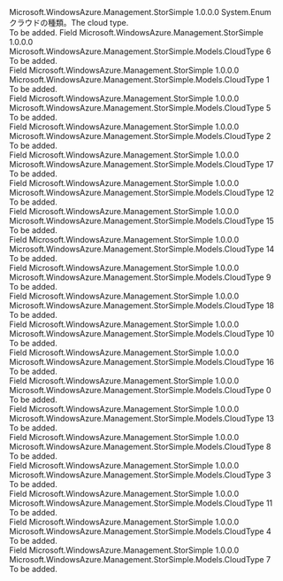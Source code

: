 <Type Name="CloudType" FullName="Microsoft.WindowsAzure.Management.StorSimple.Models.CloudType">
  <TypeSignature Language="C#" Value="public enum CloudType" />
  <TypeSignature Language="ILAsm" Value=".class public auto ansi sealed CloudType extends System.Enum" />
  <TypeSignature Language="DocId" Value="T:Microsoft.WindowsAzure.Management.StorSimple.Models.CloudType" />
  <TypeSignature Language="VB.NET" Value="Public Enum CloudType" />
  <TypeSignature Language="F#" Value="type CloudType = " />
  <AssemblyInfo>
    <AssemblyName>Microsoft.WindowsAzure.Management.StorSimple</AssemblyName>
    <AssemblyVersion>1.0.0.0</AssemblyVersion>
  </AssemblyInfo>
  <Base>
    <BaseTypeName>System.Enum</BaseTypeName>
  </Base>
  <Docs>
    <summary>
            <span data-ttu-id="fc84e-101">クラウドの種類。</span><span class="sxs-lookup"><span data-stu-id="fc84e-101">The cloud type.</span></span>
            </summary>
    <remarks>To be added.</remarks>
  </Docs>
  <Members>
    <Member MemberName="ASPDeprecated">
      <MemberSignature Language="C#" Value="ASPDeprecated" />
      <MemberSignature Language="ILAsm" Value=".field public static literal valuetype Microsoft.WindowsAzure.Management.StorSimple.Models.CloudType ASPDeprecated = int32(6)" />
      <MemberSignature Language="DocId" Value="F:Microsoft.WindowsAzure.Management.StorSimple.Models.CloudType.ASPDeprecated" />
      <MemberSignature Language="VB.NET" Value="ASPDeprecated" />
      <MemberSignature Language="F#" Value="ASPDeprecated = 6" Usage="Microsoft.WindowsAzure.Management.StorSimple.Models.CloudType.ASPDeprecated" />
      <MemberType>Field</MemberType>
      <AssemblyInfo>
        <AssemblyName>Microsoft.WindowsAzure.Management.StorSimple</AssemblyName>
        <AssemblyVersion>1.0.0.0</AssemblyVersion>
      </AssemblyInfo>
      <ReturnValue>
        <ReturnType>Microsoft.WindowsAzure.Management.StorSimple.Models.CloudType</ReturnType>
      </ReturnValue>
      <MemberValue>6</MemberValue>
      <Docs>
        <summary>To be added.</summary>
      </Docs>
    </Member>
    <Member MemberName="Atmos">
      <MemberSignature Language="C#" Value="Atmos" />
      <MemberSignature Language="ILAsm" Value=".field public static literal valuetype Microsoft.WindowsAzure.Management.StorSimple.Models.CloudType Atmos = int32(1)" />
      <MemberSignature Language="DocId" Value="F:Microsoft.WindowsAzure.Management.StorSimple.Models.CloudType.Atmos" />
      <MemberSignature Language="VB.NET" Value="Atmos" />
      <MemberSignature Language="F#" Value="Atmos = 1" Usage="Microsoft.WindowsAzure.Management.StorSimple.Models.CloudType.Atmos" />
      <MemberType>Field</MemberType>
      <AssemblyInfo>
        <AssemblyName>Microsoft.WindowsAzure.Management.StorSimple</AssemblyName>
        <AssemblyVersion>1.0.0.0</AssemblyVersion>
      </AssemblyInfo>
      <ReturnValue>
        <ReturnType>Microsoft.WindowsAzure.Management.StorSimple.Models.CloudType</ReturnType>
      </ReturnValue>
      <MemberValue>1</MemberValue>
      <Docs>
        <summary>To be added.</summary>
      </Docs>
    </Member>
    <Member MemberName="AtmosOnPrem">
      <MemberSignature Language="C#" Value="AtmosOnPrem" />
      <MemberSignature Language="ILAsm" Value=".field public static literal valuetype Microsoft.WindowsAzure.Management.StorSimple.Models.CloudType AtmosOnPrem = int32(5)" />
      <MemberSignature Language="DocId" Value="F:Microsoft.WindowsAzure.Management.StorSimple.Models.CloudType.AtmosOnPrem" />
      <MemberSignature Language="VB.NET" Value="AtmosOnPrem" />
      <MemberSignature Language="F#" Value="AtmosOnPrem = 5" Usage="Microsoft.WindowsAzure.Management.StorSimple.Models.CloudType.AtmosOnPrem" />
      <MemberType>Field</MemberType>
      <AssemblyInfo>
        <AssemblyName>Microsoft.WindowsAzure.Management.StorSimple</AssemblyName>
        <AssemblyVersion>1.0.0.0</AssemblyVersion>
      </AssemblyInfo>
      <ReturnValue>
        <ReturnType>Microsoft.WindowsAzure.Management.StorSimple.Models.CloudType</ReturnType>
      </ReturnValue>
      <MemberValue>5</MemberValue>
      <Docs>
        <summary>To be added.</summary>
      </Docs>
    </Member>
    <Member MemberName="Azure">
      <MemberSignature Language="C#" Value="Azure" />
      <MemberSignature Language="ILAsm" Value=".field public static literal valuetype Microsoft.WindowsAzure.Management.StorSimple.Models.CloudType Azure = int32(2)" />
      <MemberSignature Language="DocId" Value="F:Microsoft.WindowsAzure.Management.StorSimple.Models.CloudType.Azure" />
      <MemberSignature Language="VB.NET" Value="Azure" />
      <MemberSignature Language="F#" Value="Azure = 2" Usage="Microsoft.WindowsAzure.Management.StorSimple.Models.CloudType.Azure" />
      <MemberType>Field</MemberType>
      <AssemblyInfo>
        <AssemblyName>Microsoft.WindowsAzure.Management.StorSimple</AssemblyName>
        <AssemblyVersion>1.0.0.0</AssemblyVersion>
      </AssemblyInfo>
      <ReturnValue>
        <ReturnType>Microsoft.WindowsAzure.Management.StorSimple.Models.CloudType</ReturnType>
      </ReturnValue>
      <MemberValue>2</MemberValue>
      <Docs>
        <summary>To be added.</summary>
      </Docs>
    </Member>
    <Member MemberName="AzureChina">
      <MemberSignature Language="C#" Value="AzureChina" />
      <MemberSignature Language="ILAsm" Value=".field public static literal valuetype Microsoft.WindowsAzure.Management.StorSimple.Models.CloudType AzureChina = int32(17)" />
      <MemberSignature Language="DocId" Value="F:Microsoft.WindowsAzure.Management.StorSimple.Models.CloudType.AzureChina" />
      <MemberSignature Language="VB.NET" Value="AzureChina" />
      <MemberSignature Language="F#" Value="AzureChina = 17" Usage="Microsoft.WindowsAzure.Management.StorSimple.Models.CloudType.AzureChina" />
      <MemberType>Field</MemberType>
      <AssemblyInfo>
        <AssemblyName>Microsoft.WindowsAzure.Management.StorSimple</AssemblyName>
        <AssemblyVersion>1.0.0.0</AssemblyVersion>
      </AssemblyInfo>
      <ReturnValue>
        <ReturnType>Microsoft.WindowsAzure.Management.StorSimple.Models.CloudType</ReturnType>
      </ReturnValue>
      <MemberValue>17</MemberValue>
      <Docs>
        <summary>To be added.</summary>
      </Docs>
    </Member>
    <Member MemberName="DellDXDeprecated">
      <MemberSignature Language="C#" Value="DellDXDeprecated" />
      <MemberSignature Language="ILAsm" Value=".field public static literal valuetype Microsoft.WindowsAzure.Management.StorSimple.Models.CloudType DellDXDeprecated = int32(12)" />
      <MemberSignature Language="DocId" Value="F:Microsoft.WindowsAzure.Management.StorSimple.Models.CloudType.DellDXDeprecated" />
      <MemberSignature Language="VB.NET" Value="DellDXDeprecated" />
      <MemberSignature Language="F#" Value="DellDXDeprecated = 12" Usage="Microsoft.WindowsAzure.Management.StorSimple.Models.CloudType.DellDXDeprecated" />
      <MemberType>Field</MemberType>
      <AssemblyInfo>
        <AssemblyName>Microsoft.WindowsAzure.Management.StorSimple</AssemblyName>
        <AssemblyVersion>1.0.0.0</AssemblyVersion>
      </AssemblyInfo>
      <ReturnValue>
        <ReturnType>Microsoft.WindowsAzure.Management.StorSimple.Models.CloudType</ReturnType>
      </ReturnValue>
      <MemberValue>12</MemberValue>
      <Docs>
        <summary>To be added.</summary>
      </Docs>
    </Member>
    <Member MemberName="Google">
      <MemberSignature Language="C#" Value="Google" />
      <MemberSignature Language="ILAsm" Value=".field public static literal valuetype Microsoft.WindowsAzure.Management.StorSimple.Models.CloudType Google = int32(15)" />
      <MemberSignature Language="DocId" Value="F:Microsoft.WindowsAzure.Management.StorSimple.Models.CloudType.Google" />
      <MemberSignature Language="VB.NET" Value="Google" />
      <MemberSignature Language="F#" Value="Google = 15" Usage="Microsoft.WindowsAzure.Management.StorSimple.Models.CloudType.Google" />
      <MemberType>Field</MemberType>
      <AssemblyInfo>
        <AssemblyName>Microsoft.WindowsAzure.Management.StorSimple</AssemblyName>
        <AssemblyVersion>1.0.0.0</AssemblyVersion>
      </AssemblyInfo>
      <ReturnValue>
        <ReturnType>Microsoft.WindowsAzure.Management.StorSimple.Models.CloudType</ReturnType>
      </ReturnValue>
      <MemberValue>15</MemberValue>
      <Docs>
        <summary>To be added.</summary>
      </Docs>
    </Member>
    <Member MemberName="HP">
      <MemberSignature Language="C#" Value="HP" />
      <MemberSignature Language="ILAsm" Value=".field public static literal valuetype Microsoft.WindowsAzure.Management.StorSimple.Models.CloudType HP = int32(14)" />
      <MemberSignature Language="DocId" Value="F:Microsoft.WindowsAzure.Management.StorSimple.Models.CloudType.HP" />
      <MemberSignature Language="VB.NET" Value="HP" />
      <MemberSignature Language="F#" Value="HP = 14" Usage="Microsoft.WindowsAzure.Management.StorSimple.Models.CloudType.HP" />
      <MemberType>Field</MemberType>
      <AssemblyInfo>
        <AssemblyName>Microsoft.WindowsAzure.Management.StorSimple</AssemblyName>
        <AssemblyVersion>1.0.0.0</AssemblyVersion>
      </AssemblyInfo>
      <ReturnValue>
        <ReturnType>Microsoft.WindowsAzure.Management.StorSimple.Models.CloudType</ReturnType>
      </ReturnValue>
      <MemberValue>14</MemberValue>
      <Docs>
        <summary>To be added.</summary>
      </Docs>
    </Member>
    <Member MemberName="IIJ">
      <MemberSignature Language="C#" Value="IIJ" />
      <MemberSignature Language="ILAsm" Value=".field public static literal valuetype Microsoft.WindowsAzure.Management.StorSimple.Models.CloudType IIJ = int32(9)" />
      <MemberSignature Language="DocId" Value="F:Microsoft.WindowsAzure.Management.StorSimple.Models.CloudType.IIJ" />
      <MemberSignature Language="VB.NET" Value="IIJ" />
      <MemberSignature Language="F#" Value="IIJ = 9" Usage="Microsoft.WindowsAzure.Management.StorSimple.Models.CloudType.IIJ" />
      <MemberType>Field</MemberType>
      <AssemblyInfo>
        <AssemblyName>Microsoft.WindowsAzure.Management.StorSimple</AssemblyName>
        <AssemblyVersion>1.0.0.0</AssemblyVersion>
      </AssemblyInfo>
      <ReturnValue>
        <ReturnType>Microsoft.WindowsAzure.Management.StorSimple.Models.CloudType</ReturnType>
      </ReturnValue>
      <MemberValue>9</MemberValue>
      <Docs>
        <summary>To be added.</summary>
      </Docs>
    </Member>
    <Member MemberName="Max">
      <MemberSignature Language="C#" Value="Max" />
      <MemberSignature Language="ILAsm" Value=".field public static literal valuetype Microsoft.WindowsAzure.Management.StorSimple.Models.CloudType Max = int32(18)" />
      <MemberSignature Language="DocId" Value="F:Microsoft.WindowsAzure.Management.StorSimple.Models.CloudType.Max" />
      <MemberSignature Language="VB.NET" Value="Max" />
      <MemberSignature Language="F#" Value="Max = 18" Usage="Microsoft.WindowsAzure.Management.StorSimple.Models.CloudType.Max" />
      <MemberType>Field</MemberType>
      <AssemblyInfo>
        <AssemblyName>Microsoft.WindowsAzure.Management.StorSimple</AssemblyName>
        <AssemblyVersion>1.0.0.0</AssemblyVersion>
      </AssemblyInfo>
      <ReturnValue>
        <ReturnType>Microsoft.WindowsAzure.Management.StorSimple.Models.CloudType</ReturnType>
      </ReturnValue>
      <MemberValue>18</MemberValue>
      <Docs>
        <summary>To be added.</summary>
      </Docs>
    </Member>
    <Member MemberName="NIFTY">
      <MemberSignature Language="C#" Value="NIFTY" />
      <MemberSignature Language="ILAsm" Value=".field public static literal valuetype Microsoft.WindowsAzure.Management.StorSimple.Models.CloudType NIFTY = int32(10)" />
      <MemberSignature Language="DocId" Value="F:Microsoft.WindowsAzure.Management.StorSimple.Models.CloudType.NIFTY" />
      <MemberSignature Language="VB.NET" Value="NIFTY" />
      <MemberSignature Language="F#" Value="NIFTY = 10" Usage="Microsoft.WindowsAzure.Management.StorSimple.Models.CloudType.NIFTY" />
      <MemberType>Field</MemberType>
      <AssemblyInfo>
        <AssemblyName>Microsoft.WindowsAzure.Management.StorSimple</AssemblyName>
        <AssemblyVersion>1.0.0.0</AssemblyVersion>
      </AssemblyInfo>
      <ReturnValue>
        <ReturnType>Microsoft.WindowsAzure.Management.StorSimple.Models.CloudType</ReturnType>
      </ReturnValue>
      <MemberValue>10</MemberValue>
      <Docs>
        <summary>To be added.</summary>
      </Docs>
    </Member>
    <Member MemberName="Nirvanix">
      <MemberSignature Language="C#" Value="Nirvanix" />
      <MemberSignature Language="ILAsm" Value=".field public static literal valuetype Microsoft.WindowsAzure.Management.StorSimple.Models.CloudType Nirvanix = int32(16)" />
      <MemberSignature Language="DocId" Value="F:Microsoft.WindowsAzure.Management.StorSimple.Models.CloudType.Nirvanix" />
      <MemberSignature Language="VB.NET" Value="Nirvanix" />
      <MemberSignature Language="F#" Value="Nirvanix = 16" Usage="Microsoft.WindowsAzure.Management.StorSimple.Models.CloudType.Nirvanix" />
      <MemberType>Field</MemberType>
      <AssemblyInfo>
        <AssemblyName>Microsoft.WindowsAzure.Management.StorSimple</AssemblyName>
        <AssemblyVersion>1.0.0.0</AssemblyVersion>
      </AssemblyInfo>
      <ReturnValue>
        <ReturnType>Microsoft.WindowsAzure.Management.StorSimple.Models.CloudType</ReturnType>
      </ReturnValue>
      <MemberValue>16</MemberValue>
      <Docs>
        <summary>To be added.</summary>
      </Docs>
    </Member>
    <Member MemberName="None">
      <MemberSignature Language="C#" Value="None" />
      <MemberSignature Language="ILAsm" Value=".field public static literal valuetype Microsoft.WindowsAzure.Management.StorSimple.Models.CloudType None = int32(0)" />
      <MemberSignature Language="DocId" Value="F:Microsoft.WindowsAzure.Management.StorSimple.Models.CloudType.None" />
      <MemberSignature Language="VB.NET" Value="None" />
      <MemberSignature Language="F#" Value="None = 0" Usage="Microsoft.WindowsAzure.Management.StorSimple.Models.CloudType.None" />
      <MemberType>Field</MemberType>
      <AssemblyInfo>
        <AssemblyName>Microsoft.WindowsAzure.Management.StorSimple</AssemblyName>
        <AssemblyVersion>1.0.0.0</AssemblyVersion>
      </AssemblyInfo>
      <ReturnValue>
        <ReturnType>Microsoft.WindowsAzure.Management.StorSimple.Models.CloudType</ReturnType>
      </ReturnValue>
      <MemberValue>0</MemberValue>
      <Docs>
        <summary>To be added.</summary>
      </Docs>
    </Member>
    <Member MemberName="OpenStack">
      <MemberSignature Language="C#" Value="OpenStack" />
      <MemberSignature Language="ILAsm" Value=".field public static literal valuetype Microsoft.WindowsAzure.Management.StorSimple.Models.CloudType OpenStack = int32(13)" />
      <MemberSignature Language="DocId" Value="F:Microsoft.WindowsAzure.Management.StorSimple.Models.CloudType.OpenStack" />
      <MemberSignature Language="VB.NET" Value="OpenStack" />
      <MemberSignature Language="F#" Value="OpenStack = 13" Usage="Microsoft.WindowsAzure.Management.StorSimple.Models.CloudType.OpenStack" />
      <MemberType>Field</MemberType>
      <AssemblyInfo>
        <AssemblyName>Microsoft.WindowsAzure.Management.StorSimple</AssemblyName>
        <AssemblyVersion>1.0.0.0</AssemblyVersion>
      </AssemblyInfo>
      <ReturnValue>
        <ReturnType>Microsoft.WindowsAzure.Management.StorSimple.Models.CloudType</ReturnType>
      </ReturnValue>
      <MemberValue>13</MemberValue>
      <Docs>
        <summary>To be added.</summary>
      </Docs>
    </Member>
    <Member MemberName="RackSpace">
      <MemberSignature Language="C#" Value="RackSpace" />
      <MemberSignature Language="ILAsm" Value=".field public static literal valuetype Microsoft.WindowsAzure.Management.StorSimple.Models.CloudType RackSpace = int32(8)" />
      <MemberSignature Language="DocId" Value="F:Microsoft.WindowsAzure.Management.StorSimple.Models.CloudType.RackSpace" />
      <MemberSignature Language="VB.NET" Value="RackSpace" />
      <MemberSignature Language="F#" Value="RackSpace = 8" Usage="Microsoft.WindowsAzure.Management.StorSimple.Models.CloudType.RackSpace" />
      <MemberType>Field</MemberType>
      <AssemblyInfo>
        <AssemblyName>Microsoft.WindowsAzure.Management.StorSimple</AssemblyName>
        <AssemblyVersion>1.0.0.0</AssemblyVersion>
      </AssemblyInfo>
      <ReturnValue>
        <ReturnType>Microsoft.WindowsAzure.Management.StorSimple.Models.CloudType</ReturnType>
      </ReturnValue>
      <MemberValue>8</MemberValue>
      <Docs>
        <summary>To be added.</summary>
      </Docs>
    </Member>
    <Member MemberName="S3">
      <MemberSignature Language="C#" Value="S3" />
      <MemberSignature Language="ILAsm" Value=".field public static literal valuetype Microsoft.WindowsAzure.Management.StorSimple.Models.CloudType S3 = int32(3)" />
      <MemberSignature Language="DocId" Value="F:Microsoft.WindowsAzure.Management.StorSimple.Models.CloudType.S3" />
      <MemberSignature Language="VB.NET" Value="S3" />
      <MemberSignature Language="F#" Value="S3 = 3" Usage="Microsoft.WindowsAzure.Management.StorSimple.Models.CloudType.S3" />
      <MemberType>Field</MemberType>
      <AssemblyInfo>
        <AssemblyName>Microsoft.WindowsAzure.Management.StorSimple</AssemblyName>
        <AssemblyVersion>1.0.0.0</AssemblyVersion>
      </AssemblyInfo>
      <ReturnValue>
        <ReturnType>Microsoft.WindowsAzure.Management.StorSimple.Models.CloudType</ReturnType>
      </ReturnValue>
      <MemberValue>3</MemberValue>
      <Docs>
        <summary>To be added.</summary>
      </Docs>
    </Member>
    <Member MemberName="S3RRS">
      <MemberSignature Language="C#" Value="S3RRS" />
      <MemberSignature Language="ILAsm" Value=".field public static literal valuetype Microsoft.WindowsAzure.Management.StorSimple.Models.CloudType S3RRS = int32(11)" />
      <MemberSignature Language="DocId" Value="F:Microsoft.WindowsAzure.Management.StorSimple.Models.CloudType.S3RRS" />
      <MemberSignature Language="VB.NET" Value="S3RRS" />
      <MemberSignature Language="F#" Value="S3RRS = 11" Usage="Microsoft.WindowsAzure.Management.StorSimple.Models.CloudType.S3RRS" />
      <MemberType>Field</MemberType>
      <AssemblyInfo>
        <AssemblyName>Microsoft.WindowsAzure.Management.StorSimple</AssemblyName>
        <AssemblyVersion>1.0.0.0</AssemblyVersion>
      </AssemblyInfo>
      <ReturnValue>
        <ReturnType>Microsoft.WindowsAzure.Management.StorSimple.Models.CloudType</ReturnType>
      </ReturnValue>
      <MemberValue>11</MemberValue>
      <Docs>
        <summary>To be added.</summary>
      </Docs>
    </Member>
    <Member MemberName="Synaptic">
      <MemberSignature Language="C#" Value="Synaptic" />
      <MemberSignature Language="ILAsm" Value=".field public static literal valuetype Microsoft.WindowsAzure.Management.StorSimple.Models.CloudType Synaptic = int32(4)" />
      <MemberSignature Language="DocId" Value="F:Microsoft.WindowsAzure.Management.StorSimple.Models.CloudType.Synaptic" />
      <MemberSignature Language="VB.NET" Value="Synaptic" />
      <MemberSignature Language="F#" Value="Synaptic = 4" Usage="Microsoft.WindowsAzure.Management.StorSimple.Models.CloudType.Synaptic" />
      <MemberType>Field</MemberType>
      <AssemblyInfo>
        <AssemblyName>Microsoft.WindowsAzure.Management.StorSimple</AssemblyName>
        <AssemblyVersion>1.0.0.0</AssemblyVersion>
      </AssemblyInfo>
      <ReturnValue>
        <ReturnType>Microsoft.WindowsAzure.Management.StorSimple.Models.CloudType</ReturnType>
      </ReturnValue>
      <MemberValue>4</MemberValue>
      <Docs>
        <summary>To be added.</summary>
      </Docs>
    </Member>
    <Member MemberName="Zetta">
      <MemberSignature Language="C#" Value="Zetta" />
      <MemberSignature Language="ILAsm" Value=".field public static literal valuetype Microsoft.WindowsAzure.Management.StorSimple.Models.CloudType Zetta = int32(7)" />
      <MemberSignature Language="DocId" Value="F:Microsoft.WindowsAzure.Management.StorSimple.Models.CloudType.Zetta" />
      <MemberSignature Language="VB.NET" Value="Zetta" />
      <MemberSignature Language="F#" Value="Zetta = 7" Usage="Microsoft.WindowsAzure.Management.StorSimple.Models.CloudType.Zetta" />
      <MemberType>Field</MemberType>
      <AssemblyInfo>
        <AssemblyName>Microsoft.WindowsAzure.Management.StorSimple</AssemblyName>
        <AssemblyVersion>1.0.0.0</AssemblyVersion>
      </AssemblyInfo>
      <ReturnValue>
        <ReturnType>Microsoft.WindowsAzure.Management.StorSimple.Models.CloudType</ReturnType>
      </ReturnValue>
      <MemberValue>7</MemberValue>
      <Docs>
        <summary>To be added.</summary>
      </Docs>
    </Member>
  </Members>
</Type>